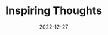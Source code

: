 ---
slug: thought-for-the-day
title: "Inspiring Thoughts"
date: 2022-12-27
excerpt: 'Science and science pursuits are borderless.'
tags: [Inspiration, Motivation, Quotes, Thoughts]
---